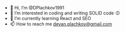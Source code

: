 - 👋 Hi, I’m @DPlachkov1991
- 👀 I’m interested in coding and writing SOLID code :D
- 🌱 I’m currently learning React and SEO
- 📫 How to reach me deyan.plachkov@gmail.com

<!---
DPlachkov1991/DPlachkov1991 is a ✨ special ✨ repository because its `README.md` (this file) appears on your GitHub profile.
You can click the Preview link to take a look at your changes.
--->
